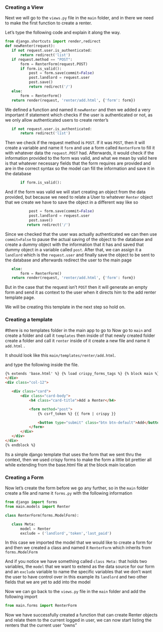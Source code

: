 ### Creating a View

Next we will go to the `views.py` file in the `main` folder, and in there we need to make the first function to create a renter.

Let’s type the following code and explain it along the way.

```python
from django.shortcuts import render,redirect
def newRenter(request):
   if not request.user.is_authenticated:
       return redirect('list')
   if request.method == "POST":
       form = RenterForm(request.POST)
       if form.is_valid():
           post = form.save(commit=False)
           post.landlord = request.user
           post.save()
           return redirect('/')
   else:
       form = RenterForm()
   return render(request, 'renter/add.html', {'form': form})
```

We defined a function and named it `newRenter` and then we added a very important if statement which checks if the user is authenticated or not, as we only allow authenticated users to create renter’s

```python
   if not request.user.is_authenticated:
       return redirect('list')
```

Then we check if the request method is `POST`. If it was `POST`, then it will create a variable and name it `form` and use a form called `RenterForm` to fill it with whatever data the `request.POST` had. Afterwards, it would check if the information provided to the form was valid, and what we mean by valid here is that whatever necessary fields that the form requires are provided and are in the correct syntax so the model can fill the information and save it in the database

```python
       if form.is_valid():
```

And if the form was valid we will start creating an object from the data provided, but because we need to relate a User to whatever `Renter` object that we create we have to save the object in a different way like so

```python
           post = form.save(commit=False)
           post.landlord = request.user
           post.save()
          return redirect('/')
```

Since we checked that the user was actually authenticated we can then use `commit=False` to pause the actual saving of the object to the database and create a dummy object with the information that it has and saved that dummy object in a variable called `post`. After that, we can assign it a `landlord` which is the `request.user` and finally save the object to be sent to the database and afterwards redirect the user to the main page

```python
   else:
       form = RenterForm()
   return render(request, 'renter/add.html', {'form': form})
```

But in the case that the request isn’t `POST` then it will generate an empty form and send it as context to the user when it directs him to the add renter template page.

We will be creating this template in the next step so hold on.

### Creating a template

#there is no templates folder in the main app to go to
Now go to `main` and create a folder and call it `templates` then inside of that newly created folder create a folder and call it `renter` inside of it create a new file and name it `add.html` .

It should look like this `main/templates/renter/add.html`.

and type the following inside the file.

```html
{% extends 'base.html' %} {% load crispy_forms_tags %} {% block main %}
</div>
<div class="col-12">

   <div class="card">
       <div class="card-body">
           <h4 class="card-title">Add a Renter</h4>

           <form method="post">
               {% csrf_token %} {{ form | crispy }}

               <button type="submit" class="btn btn-default">Add</button>
           </form>
       </div>
   </div>
</div>
{% endblock %}
```

Its a simple django template that uses the form that we sent thru the context, then we used crispy forms to make the form a little bit prettier all while extending from the base.html file at the block main location

### Creating a Form

Now let’s create the form before we go any further, so in the `main` folder create a file and name it `forms.py` with the following information

```python
from django import forms
from main.models import Renter

class RenterForm(forms.ModelForm):

   class Meta:
       model = Renter
       exclude = ('landlord','token','last_paid')
```

In this case we imported the model that we would like to create a form for and then we created a class and named it `RenterForm` which inherits from `forms.ModelForm`

And if you notice we have something called `class Meta:` that holds two variables, the `model` that we want to extend as the data source for our form and an `exclude` variable to name the specific variables that we don’t want the user to have control over in this example its `landlord` and two other fields that we are yet to add into the model

Now we can go back to the `views.py` file in the `main` folder and add the following import

```python
from main.forms import RenterForm
```

Now we have successfully created a function that can create Renter objects and relate them to the current logged in user, we can now start listing the renters that the current user “owns”
